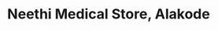 ---
title: "Neethi Medical Store, Alakode"
url: /alakode/neethi-medical-store-alakode/
shop: Drogerie
---